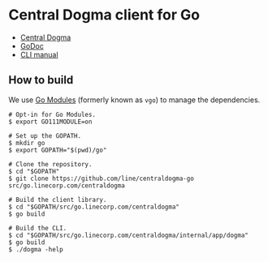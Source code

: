# Central Dogma client for Go

- [Central Dogma](https://line.github.io/centraldogma/)
- [GoDoc](https://godoc.org/go.linecorp.com/centraldogma)
- [CLI manual](https://line.github.io/centraldogma/client-cli.html)

## How to build

We use [Go Modules](https://github.com/golang/go/wiki/Modules) (formerly known as `vgo`) to manage the dependencies.

```
# Opt-in for Go Modules.
$ export GO111MODULE=on

# Set up the GOPATH.
$ mkdir go
$ export GOPATH="$(pwd)/go"

# Clone the repository.
$ cd "$GOPATH"
$ git clone https://github.com/line/centraldogma-go src/go.linecorp.com/centraldogma

# Build the client library.
$ cd "$GOPATH/src/go.linecorp.com/centraldogma"
$ go build

# Build the CLI.
$ cd "$GOPATH/src/go.linecorp.com/centraldogma/internal/app/dogma"
$ go build
$ ./dogma -help
```
